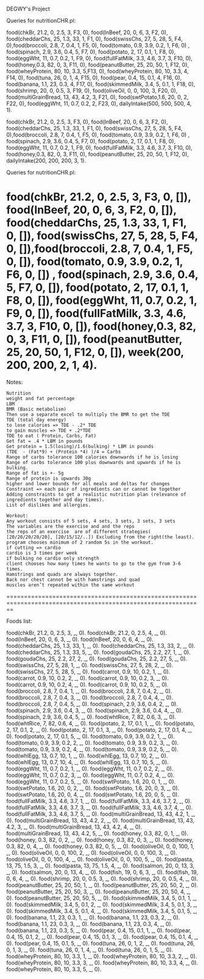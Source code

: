DEGWY's Project

Queries for nutritionCHR.pl:

food(chkBr, 21.2, 0, 2.5, 3, F3, 0), food(lnBeef, 20, 0, 6, 3, F2, 0), food(cheddarChs, 25, 1.3, 33, 1, F1, 0), food(swissChs, 27, 5, 28, 5, F4, 0),food(broccoli, 2.8, 7, 0.4, 1, F5, 0), food(tomato, 0.9, 3.9, 0.2, 1, F6, 0) , food(spinach, 2.9, 3.6, 0.4, 5, F7, 0), food(potato, 2, 17, 0.1, 1, F8, 0), food(eggWht, 11, 0.7, 0.2, 1, F9, 0), food(fullFatMilk, 3.3, 4.6, 3.7, 3, F10, 0), food(honey,0.3, 82, 0, 3, F11, 0), food(peanutButter, 25, 20, 50, 1, F12, 0), food(wheyProtein, 80, 10, 3.3, 5,F13, 0), food(wheyProtein, 80, 10, 3.3, 4, F14, 0), food(tuna, 26, 0, 1, 4, F15, 0), food(pear, 0.4, 15, 0.1, 4, F16, 0), food(banana, 1.1, 23, 0.3, 4, F17, 0), food(skimmedMilk, 3.4, 5, 0.1, 1, F18, 0), food(shrimp, 20, 0, 0.5, 3, F19, 0), food(oliveOil, 0, 0, 100, 3, F20, 0), food(multiGrainBread, 13, 43, 4.2, 3, F21, 0), food(swtPotato,1.6, 20, 0, 2, F22, 0), food(eggWht, 11, 0.7, 0.2, 2, F23, 0),  dailyIntake(500, 500, 500, 4, 1).

food(chkBr, 21.2, 0, 2.5, 3, F3, 0), food(lnBeef, 20, 0, 6, 3, F2, 0), food(cheddarChs, 25, 1.3, 33, 1, F1, 0), food(swissChs, 27, 5, 28, 5, F4, 0),food(broccoli, 2.8, 7, 0.4, 1, F5, 0), food(tomato, 0.9, 3.9, 0.2, 1, F6, 0) , food(spinach, 2.9, 3.6, 0.4, 5, F7, 0), food(potato, 2, 17, 0.1, 1, F8, 0), food(eggWht, 11, 0.7, 0.2, 1, F9, 0), food(fullFatMilk, 3.3, 4.6, 3.7, 3, F10, 0), food(honey,0.3, 82, 0, 3, F11, 0), food(peanutButter, 25, 20, 50, 1, F12, 0), dailyIntake(200, 200, 200, 3, 1).


Queries for nutritionCHR.pl:

food(chkBr, 21.2, 0, 2.5, 3, F3, 0, []), food(lnBeef, 20, 0, 6, 3, F2, 0, []), food(cheddarChs, 25, 1.3, 33, 1, F1, 0, []), food(swissChs, 27, 5, 28, 5, F4, 0, []),food(broccoli, 2.8, 7, 0.4, 1, F5, 0, []), food(tomato, 0.9, 3.9, 0.2, 1, F6, 0, []) , food(spinach, 2.9, 3.6, 0.4, 5, F7, 0, []), food(potato, 2, 17, 0.1, 1, F8, 0, []), food(eggWht, 11, 0.7, 0.2, 1, F9, 0, []), food(fullFatMilk, 3.3, 4.6, 3.7, 3, F10, 0, []), food(honey,0.3, 82, 0, 3, F11, 0, []), food(peanutButter, 25, 20, 50, 1, F12, 0, []), week(200, 200, 200, 2, 1, 4).
==============================================================================================================


Notes:

	Nutrition
	weight and fat percentage
	LBM 
	BMR (Basic metabolism) 
	Then use a separate excel to multiply the BMR to get the TDE
	TDE (total day energy)
	to lose calories => TDE - .2* TDE
	to gain muscles => TDE + .2*TDE
	TDE to eat ( Protein, Carbs, Fat)
	Get fat = .4 * LBM in pounds
	Get protein = 1.5(losing)/1.6(bulking) * LBM in pounds
	(TDE  - (Fat*9) + (Protein *4) )/4 = Carbs 
	Range of carbs tolerance 100 calories downwards if he is losing
	Range of carbs tolerance 100 plus downwards and upwards if he is bulking.
	Range of fat is +- 5g
	Range of protein is upwards 30g
	higher and lower bounds for all meals and deltas for changes
	Constraint => each pair of ingredients can or cannot be together
	Adding constraints to get a realistic nutrition plan (relevance of ingredients together and day times).
	List of dislikes and allergies. 

	Workout:
	Any workout consists of 5 sets, 4 sets, 3 sets, 3 sets, 3 sets
	The variables are the exercise and and the reps
	the reps of an exercise  are of different strategies( [20/20/20/20/20], [20/15/12/..]) Excluding from the right(the least).
	program chooses minimum of 2 random 5s in the workout.
	if cutting => cardio
	cardio is 3 times per week
	if bulking no cardio only strength
	client chooses how many times he wants to go to the gym from 3-6 times. 
	Hamstrings and quads are always together.
	Back nor chest cannot be with hamstrings and quad
	muscles aren’t repeated within the same workout
==============================================================================================================

Foods list:

food(chkBr, 21.2, 0, 2.5, 3, _, 0).
food(chkBr, 21.2, 0, 2.5, 4, _, 0).
food(lnBeef, 20, 0, 6, 3, _, 0).
food(lnBeef, 20, 0, 6, 4, _, 0).
food(cheddarChs, 25, 1.3, 33, 1, _, 0).
food(cheddarChs, 25, 1.3, 33, 2, _, 0).
food(cheddarChs, 25, 1.3, 33, 5, _, 0).
food(goudaChs, 25, 2.2, 27, 1, _, 0).
food(goudaChs, 25, 2.2, 27, 2, _, 0).
food(goudaChs, 25, 2.2, 27, 5, _, 0).
food(swissChs, 27, 5, 28, 1, _, 0).
food(swissChs, 27, 5, 28, 2, _, 0).
food(swissChs, 27, 5, 28, 5, _, 0).
food(carrot, 0.9, 10, 0.2, 1, _, 0).
food(carrot, 0.9, 10, 0.2, 2, _, 0).
food(carrot, 0.9, 10, 0.2, 3, _, 0).
food(carrot, 0.9, 10, 0.2, 4, _, 0).
food(carrot, 0.9, 10, 0.2, 5, _, 0).
food(broccoli, 2.8, 7, 0.4, 1, _, 0).
food(broccoli, 2.8, 7, 0.4, 2, _, 0).
food(broccoli, 2.8, 7, 0.4, 3, _, 0).
food(broccoli, 2.8, 7, 0.4, 4, _, 0).
food(broccoli, 2.8, 7, 0.4, 5, _, 0).
food(spinach, 2.9, 3.6, 0.4, 2, _, 0).
food(spinach, 2.9, 3.6, 0.4, 3, _, 0).
food(spinach, 2.9, 3.6, 0.4, 4, _, 0).
food(spinach, 2.9, 3.6, 0.4, 5, _, 0).
food(whtRice, 7, 82, 0.6, 3, _, 0).
food(whtRice, 7, 82, 0.6, 4, _, 0).
food(potato, 2, 17, 0.1, 1, _, 0).
food(potato, 2, 17, 0.1, 2, _, 0).
food(potato, 2, 17, 0.1, 3, _, 0).
food(potato, 2, 17, 0.1, 4, _, 0).
food(potato, 2, 17, 0.1, 5, _, 0).
food(tomato, 0.9, 3.9, 0.2, 1, _, 0).
food(tomato, 0.9, 3.9, 0.2, 2, _, 0).
food(tomato, 0.9, 3.9, 0.2, 3, _, 0).
food(tomato, 0.9, 3.9, 0.2, 4, _, 0).
food(tomato, 0.9, 3.9, 0.2, 5, _, 0).
food(whlEgg, 13, 0.7, 10, 1, _, 0).
food(whlEgg, 13, 0.7, 10, 2, _, 0).
food(whlEgg, 13, 0.7, 10, 4, _, 0).
food(whlEgg, 13, 0.7, 10, 5, _, 0).
food(eggWht, 11, 0.7, 0.2, 1, _, 0).
food(eggWht, 11, 0.7, 0.2, 2, _, 0).
food(eggWht, 11, 0.7, 0.2, 3, _, 0).
food(eggWht, 11, 0.7, 0.2, 4, _, 0).
food(eggWht, 11, 0.7, 0.2, 5, _, 0).
food(swtPotato,	1.6, 20, 0, 1, _, 0).
food(swtPotato,	1.6, 20, 0, 2, _, 0).
food(swtPotato,	1.6, 20, 0, 3, _, 0).
food(swtPotato,	1.6, 20, 0, 4, _, 0).
food(swtPotato,	1.6, 20, 0, 5, _, 0).
food(fullFatMilk, 3.3, 4.6, 3.7, 1, _, 0).
food(fullFatMilk, 3.3, 4.6, 3.7, 2, _, 0).
food(fullFatMilk, 3.3, 4.6, 3.7, 3, _, 0).
food(fullFatMilk, 3.3, 4.6, 3.7, 4, _, 0).
food(fullFatMilk, 3.3, 4.6, 3.7, 5, _, 0).
food(multiGrainBread, 13, 43, 4.2, 1, _, 0).
food(multiGrainBread, 13, 43, 4.2, 2, _, 0).
food(multiGrainBread, 13, 43, 4.2, 3, _, 0).
food(multiGrainBread, 13, 43, 4.2, 4, _, 0).
food(multiGrainBread, 13, 43, 4.2, 5, _, 0).
food(honey,	0.3, 82, 0, 1, _, 0).
food(honey,	0.3, 82, 0, 2, _, 0).
food(honey,	0.3, 82, 0, 3, _, 0).
food(honey,	0.3, 82, 0, 4, _, 0).
food(honey,	0.3, 82, 0, 5, _, 0).
food(oliveOil, 0, 0, 100, 1, _, 0).
food(oliveOil, 0, 0, 100, 2, _, 0).
food(oliveOil, 0, 0, 100, 3, _, 0).
food(oliveOil, 0, 0, 100, 4, _, 0).
food(oliveOil, 0, 0, 100, 5, _, 0).
food(pasta, 13, 75, 1.5, 3, _, 0).
food(pasta, 13, 75, 1.5, 4, _, 0).
food(salmon, 20, 0, 13, 3, _, 0).
food(salmon, 20, 0, 13, 4, _, 0).
food(fish, 19, 0, 6, 3, _, 0).
food(fish, 19, 0, 6, 4, _, 0).
food(shrimp, 20, 0, 0.5, 3, _, 0).
food(shrimp, 20, 0, 0.5, 4, _, 0).
food(peanutButter, 25, 20, 50, 1, _, 0).
food(peanutButter, 25, 20, 50, 2, _, 0).
food(peanutButter, 25, 20, 50, 3, _, 0).
food(peanutButter, 25, 20, 50, 4, _, 0).
food(peanutButter, 25, 20, 50, 5, _, 0).
food(skimmedMilk, 3.4, 5, 0.1, 1, _, 0).
food(skimmedMilk, 3.4, 5, 0.1, 2, _, 0).
food(skimmedMilk, 3.4, 5, 0.1, 3, _, 0).
food(skimmedMilk, 3.4, 5, 0.1, 4, _, 0).
food(skimmedMilk, 3.4, 5, 0.1, 5, _, 0).
food(banana, 1.1, 23, 0.3, 1, _, 0).
food(banana, 1.1, 23, 0.3, 2, _, 0).
food(banana, 1.1, 23, 0.3, 3, _, 0).
food(banana, 1.1, 23, 0.3, 4, _, 0).
food(banana, 1.1, 23, 0.3, 5, _, 0).
food(pear, 0.4, 15, 0.1, 1, _, 0).
food(pear, 0.4, 15, 0.1, 2, _, 0).
food(pear, 0.4, 15, 0.1, 3, _, 0).
food(pear, 0.4, 15, 0.1, 4, _, 0).
food(pear, 0.4, 15, 0.1, 5, _, 0).
food(tuna, 26, 0, 1, 2, _, 0).
food(tuna, 26, 0, 1, 3, _, 0).
food(tuna, 26, 0, 1, 4, _, 0).
food(tuna, 26, 0, 1, 5, _, 0).
food(wheyProtein, 80, 10, 3.3, 1, _, 0).
food(wheyProtein, 80, 10, 3.3, 2, _, 0).
food(wheyProtein, 80, 10, 3.3, 3, _, 0).
food(wheyProtein, 80, 10, 3.3, 4, _, 0).
food(wheyProtein, 80, 10, 3.3, 5, _, 0).


